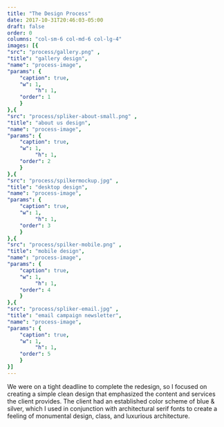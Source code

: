 ```yaml
---
title: "The Design Process"
date: 2017-10-31T20:46:03-05:00
draft: false
order: 0
columns: "col-sm-6 col-md-6 col-lg-4"
images: [{
"src": "process/gallery.png" ,
"title": "gallery design",
"name": "process-image",
"params": {
    "caption": true,
    "w": 1,
         "h": 1,
    "order": 1
    }
},{
"src": "process/spliker-about-small.png" ,
"title": "about us design",
"name": "process-image",
"params": {
    "caption": true,
    "w": 1,
         "h": 1,
    "order": 2
    }
},{
"src": "process/spilkermockup.jpg" ,
"title": "desktop design",
"name": "process-image",
"params": {
    "caption": true,
    "w": 1,
         "h": 1,
    "order": 3
    }
},{
"src": "process/spilker-mobile.png" ,
"title": "mobile design",
"name": "process-image",
"params": {
    "caption": true,
    "w": 1,
         "h": 1,
    "order": 4
    }
},{
"src": "process/spliker-email.jpg" ,
"title": "email campaign newsletter",
"name": "process-image",
"params": {
    "caption": true,
    "w": 1,
         "h": 1,
    "order": 5
    }
}]
---
```

We were on a tight deadline to complete the redesign, so I focused on creating a simple clean design that emphasized the content and services the client provides. The client had an established color scheme of blue & silver, which I used in conjunction with architectural serif fonts to create a feeling of monumental design, class, and luxurious architecture.